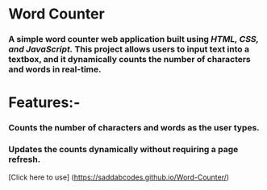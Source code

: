 # Word Counter

### A simple word counter web application built using *HTML, CSS, and JavaScript.* This project allows users to input text into a textbox, and it dynamically counts the number of characters and words in real-time.

# Features:-
### Counts the number of characters and words as the user types.
### Updates the counts dynamically without requiring a page refresh.
[Click here to use] (https://saddabcodes.github.io/Word-Counter/)
